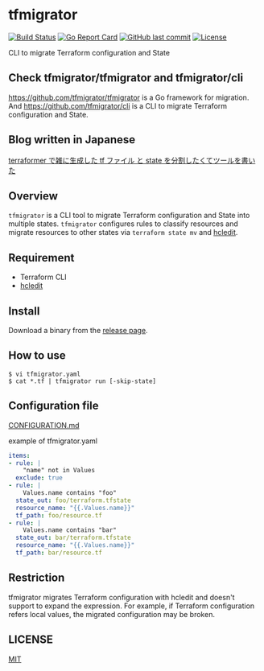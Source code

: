# tfmigrator

[![Build Status](https://github.com/suzuki-shunsuke/tfmigrator/workflows/test/badge.svg)](https://github.com/suzuki-shunsuke/tfmigrator/actions)
[![Go Report Card](https://goreportcard.com/badge/github.com/suzuki-shunsuke/tfmigrator)](https://goreportcard.com/report/github.com/suzuki-shunsuke/tfmigrator)
[![GitHub last commit](https://img.shields.io/github/last-commit/suzuki-shunsuke/tfmigrator.svg)](https://github.com/suzuki-shunsuke/tfmigrator)
[![License](http://img.shields.io/badge/license-mit-blue.svg?style=flat-square)](https://raw.githubusercontent.com/suzuki-shunsuke/tfmigrator/main/LICENSE)

CLI to migrate Terraform configuration and State

## Check tfmigrator/tfmigrator and tfmigrator/cli

https://github.com/tfmigrator/tfmigrator is a Go framework for migration.
And https://github.com/tfmigrator/cli is a CLI to migrate Terraform configuration and State.

## Blog written in Japanese

[terraformer で雑に生成した tf ファイル と state を分割したくてツールを書いた](https://techblog.szksh.cloud/tfmigrator/)

## Overview

`tfmigrator` is a CLI tool to migrate Terraform configuration and State into multiple states.
`tfmigrator` configures rules to classify resources and migrate resources to other states via `terraform state mv` and [hcledit](https://github.com/minamijoyo/hcledit).

## Requirement

* Terraform CLI
* [hcledit](https://github.com/minamijoyo/hcledit)

## Install

Download a binary from the [release page](https://github.com/suzuki-shunsuke/tfmigrator/releases).

## How to use

```
$ vi tfmigrator.yaml
$ cat *.tf | tfmigrator run [-skip-state]
```

## Configuration file

[CONFIGURATION.md](docs/CONFIGURATION.md)

example of tfmigrator.yaml

```yaml
items:
- rule: |
    "name" not in Values
  exclude: true
- rule: |
    Values.name contains "foo"
  state_out: foo/terraform.tfstate
  resource_name: "{{.Values.name}}"
  tf_path: foo/resource.tf
- rule: |
    Values.name contains "bar"
  state_out: bar/terraform.tfstate
  resource_name: "{{.Values.name}}"
  tf_path: bar/resource.tf
```

## Restriction

tfmigrator migrates Terraform configuration with hcledit and doesn't support to expand the expression.
For example, if Terraform configuration refers local values, the migrated configuration may be broken.

## LICENSE

[MIT](LICENSE)
